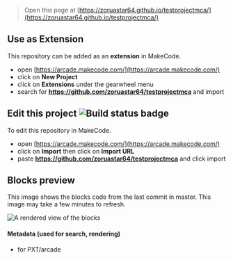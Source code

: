  


> Open this page at [https://zoruastar64.github.io/testprojectmca/](https://zoruastar64.github.io/testprojectmca/)

## Use as Extension

This repository can be added as an **extension** in MakeCode.

* open [https://arcade.makecode.com/](https://arcade.makecode.com/)
* click on **New Project**
* click on **Extensions** under the gearwheel menu
* search for **https://github.com/zoruastar64/testprojectmca** and import

## Edit this project ![Build status badge](https://github.com/zoruastar64/testprojectmca/workflows/MakeCode/badge.svg)

To edit this repository in MakeCode.

* open [https://arcade.makecode.com/](https://arcade.makecode.com/)
* click on **Import** then click on **Import URL**
* paste **https://github.com/zoruastar64/testprojectmca** and click import

## Blocks preview

This image shows the blocks code from the last commit in master.
This image may take a few minutes to refresh.

![A rendered view of the blocks](https://github.com/zoruastar64/testprojectmca/raw/master/.github/makecode/blocks.png)

#### Metadata (used for search, rendering)

* for PXT/arcade
<script src="https://makecode.com/gh-pages-embed.js"></script><script>makeCodeRender("{{ site.makecode.home_url }}", "{{ site.github.owner_name }}/{{ site.github.repository_name }}");</script>

